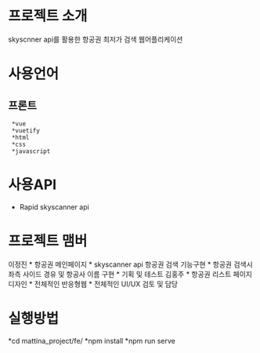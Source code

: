 # 프로젝트 소개
 skyscnner api를 활용한 항공권 최저가 검색
 웹어플리케이션
 
 # 사용언어
   ## 프론트
     *vue
     *vuetify
     *html
     *css
     *javascript
     
 # 사용API
   * Rapid skyscanner api
      
      
# 프로젝트 맴버
  이정진
    * 항공권 메인페이지
    * skyscanner api 항공권 검색 기능구현
    * 항공권 검색시 좌측 사이드 경유 및 항공사 이름 구현
    * 기획 및 테스트
  김홍주
    * 항공권 리스트 페이지 디자인
    * 전체적인 반응형웹
    * 전체적인 UI/UX 검토 및 담당
    
    
# 실행방법
  *cd mattina_project/fe/
  *npm install
  *npm run serve
